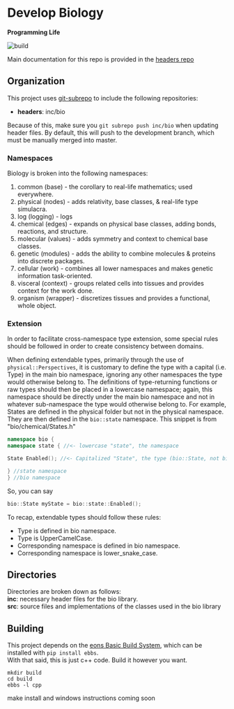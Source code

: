 # Develop Biology
__Programming Life__

![build](https://github.com/develop-biology/lib_bio/actions/workflows/build_ebbs-cpp.yml/badge.svg)

Main documentation for this repo is provided in the [headers repo](https://github.com/develop-biology/part_headers_bio)

## Organization
This project uses [git-subrepo](https://github.com/ingydotnet/git-subrepo) to include the following repositories:

* **headers**: inc/bio

Because of this, make sure you `git subrepo push inc/bio` when updating header files. By default, this will push to the development branch, which must be manually merged into master.

### Namespaces
Biology is broken into the following namespaces:
1. common (base) - the corollary to real-life mathematics; used everywhere.
2. physical (nodes) - adds relativity, base classes, & real-life type simulacra.
3. log (logging) - logs
4. chemical (edges) - expands on physical base classes, adding bonds, reactions, and structure.
5. molecular (values) - adds symmetry and context to chemical base classes.
6. genetic (modules) - adds the ability to combine molecules & proteins into discrete packages.
7. cellular (work) - combines all lower namespaces and makes genetic information task-oriented.
8. visceral (context) - groups related cells into tissues and provides context for the work done.
9. organism (wrapper) - discretizes tissues and provides a functional, whole object.

### Extension
In order to facilitate cross-namespace type extension, some special rules should be followed in order to create consistency between domains.

When defining extendable types, primarily through the use of `physical::Perspectives`, it is customary to define the type with a capital (i.e. Type) in the main bio namespace, ignoring any other namespaces the type would otherwise belong to.
The definitions of type-returning functions or raw types should then be placed in a lowercase namespace; again, this namespace should be directly under the main bio namespace and not in whatever sub-namespace the type would otherwise belong to.
For example, States are defined in the physical folder but not in the physical namespace. They are then defined in the `bio::state` namespace.
This snippet is from "bio/chemical/States.h"
```c++
namespace bio {
namespace state { //<- lowercase "state", the namespace

State Enabled(); //<- Capitalized "State", the type (bio::State, not bio::state::State).

} //state namespace
} //bio namespace
```
So, you can say
```c++
bio::State myState = bio::state::Enabled();
```

To recap, extendable types should follow these rules:
* Type is defined in bio namespace.
* Type is UpperCamelCase.
* Corresponding namespace is defined in bio namespace.
* Corresponding namespace is lower_snake_case.

## Directories  
Directories are broken down as follows:  
**inc**: necessary header files for the bio library.  
**src**: source files and implementations of the classes used in the bio library  

## Building

This project depends on the [eons Basic Build System](https://github.com/eons-dev/bin_ebbs), which can be installed with `pip install ebbs`.  
With that said, this is just c++ code. Build it however you want.

```
mkdir build
cd build
ebbs -l cpp
```

make install and windows instructions coming soon